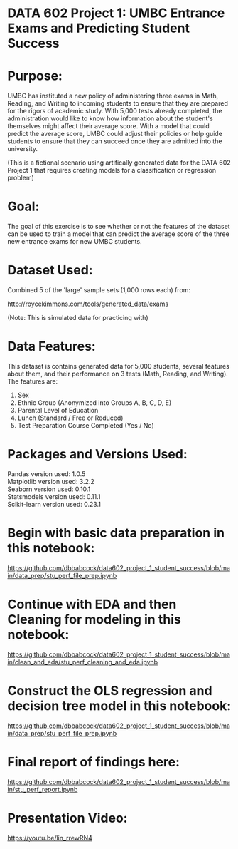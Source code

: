 # DATA 602 Project 1: UMBC Entrance Exams and Predicting Student Success

<h1>Purpose:</h1>

UMBC has instituted a new policy of administering three exams in Math, Reading, and Writing to incoming students to ensure that they are prepared for the rigors of academic study. With 5,000 tests already completed, the administration would like to know how information about the student's themselves might affect their average score. With a model that could predict the average score, UMBC could adjust their policies or help guide students to ensure that they can succeed once they are admitted into the university.

(This is a fictional scenario using artifically generated data for the DATA 602 Project 1 that requires creating models for a classification or regression problem)

<h1>Goal:</h1>

The goal of this exercise is to see whether or not the features of the dataset can be used to train a model that can predict the average score of the three new entrance exams for new UMBC students.

<h1>Dataset Used:</h1>

Combined 5 of the 'large' sample sets (1,000 rows each) from:

http://roycekimmons.com/tools/generated_data/exams

(Note: This is simulated data for practicing with)

<h1>Data Features:</h1>

This dataset is contains generated data for 5,000 students, several features about them, and their performance on 3 tests (Math, Reading, and Writing). The features are:

1. Sex
2. Ethnic Group (Anonymized into Groups A, B, C, D, E)
3. Parental Level of Education
4. Lunch (Standard / Free or Reduced)
5. Test Preparation Course Completed (Yes / No)

<h1>Packages and Versions Used:</h1>

Pandas version used: 1.0.5
<br>Matplotlib version used: 3.2.2
<br>Seaborn version used: 0.10.1
<br>Statsmodels version used: 0.11.1
<br>Scikit-learn version used: 0.23.1

<h1>Begin with basic data preparation in this notebook:</h1>

https://github.com/dbbabcock/data602_project_1_student_success/blob/main/data_prep/stu_perf_file_prep.ipynb

<h1>Continue with EDA and then Cleaning for modeling in this notebook:</h1>

https://github.com/dbbabcock/data602_project_1_student_success/blob/main/clean_and_eda/stu_perf_cleaning_and_eda.ipynb

<h1>Construct the OLS regression and decision tree model in this notebook:</h1>

https://github.com/dbbabcock/data602_project_1_student_success/blob/main/data_prep/stu_perf_file_prep.ipynb

<h1>Final report of findings here:</h1>

https://github.com/dbbabcock/data602_project_1_student_success/blob/main/stu_perf_report.ipynb

<h1>Presentation Video:</h1>

https://youtu.be/lin_rrewRN4
